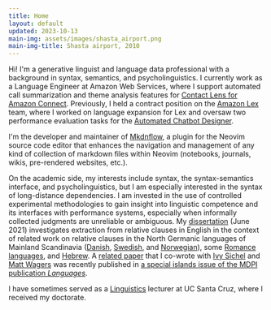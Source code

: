 ```yaml
---
title: Home
layout: default
updated: 2023-10-13
main-img: assets/images/shasta_airport.png
main-img-title: Shasta airport, 2010
---
```


Hi! I'm a generative linguist and language data professional with a background in syntax, semantics, and psycholinguistics. I currently work as a Language Engineer at Amazon Web Services, where I support automated call summarization and theme analysis features for [Contact Lens for Amazon Connect](https://aws.amazon.com/connect/contact-lens/). Previously, I held a contract position on the [Amazon Lex](https://aws.amazon.com/lex/) team, where I worked on language expansion for Lex and oversaw two performance evaluation tasks for the [Automated Chatbot Designer](https://aws.amazon.com/lex/chatbot-designer/).

I'm the developer and maintainer of [Mkdnflow](https://github.com/jakewvincent/mkdnflow.nvim), a plugin for the Neovim source code editor that enhances the navigation and management of any kind of collection of markdown files within Neovim (notebooks, journals, wikis, pre-rendered websites, etc.).

On the academic side, my interests include syntax, the syntax-semantics interface, and psycholinguistics, but I am especially interested in the syntax of long-distance dependencies. I am invested in the use of controlled experimental methodologies to gain insight into linguistic competence and its interfaces with performance systems, especially when informally collected judgments are unreliable or ambiguous. My [dissertation](https://www.proquest.com/openview/760063f3ff8277bc8b1a19ca3f701e6e/) (June 2021) investigates extraction from relative clauses in English in the context of related work on relative clauses in the North Germanic languages of Mainland Scandinavia ([Danish](http://perso.ens-lyon.fr/jacques.jayez/Cours/Implicite/Dominance_and_PP_Erteschikshir1979.pdf), [Swedish](http://hdl.handle.net/2077/51985), and [Norwegian](https://doi.org/10.1353/lan.2019.0051)), some [Romance languages](http://157.138.8.12/jspui/bitstream/11707/136/1/Koster.Fest.pdf), and [Hebrew](https://doi.org/10.1162/ling_a_00275). A [related paper](https://www.mdpi.com/2226-471X/7/2/117) that I co-wrote with [Ivy Sichel](https://ivysichel.sites.ucsc.edu/) and [Matt Wagers](https://people.ucsc.edu/~mwagers) was recently published in [a special islands issue of the MDPI publication *Languages*](https://www.mdpi.com/journal/languages/special_issues/Recent_Advances_in_Research_on_Island_Phenomena).

I have sometimes served as a [Linguistics](https://ling.ucsc.edu) lecturer at UC Santa Cruz, where I received my doctorate. 
